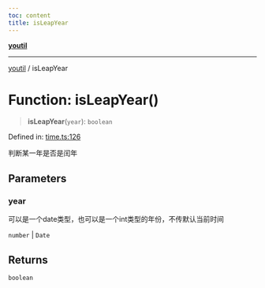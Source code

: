 ```yaml
---
toc: content
title: isLeapYear
---
```

[**youtil**](../README.md)

***

[youtil](../globals.md) / isLeapYear

# Function: isLeapYear()

> **isLeapYear**(`year`): `boolean`

Defined in: [time.ts:126](https://github.com/sxei/youtil/blob/504e940dd531066db1982fbf39deebbbf978dd5a/src/time.ts#L126)

判断某一年是否是闰年

## Parameters

### year

可以是一个date类型，也可以是一个int类型的年份，不传默认当前时间

`number` | `Date`

## Returns

`boolean`
